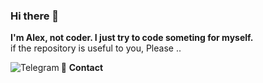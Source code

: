 ### Hi there 👋

**I'm Alex, not coder. I just try to code someting for myself.**  
 if the repository is useful to you, Please ..

🎯 **Contact**
<a href="https://t.me/ffuqiangg"><img align="left" alt="Telegram" src="https://img.shields.io/badge/dynamic/json?logo=telegram&label=%40ffuqiangg&labelColor=282c34"/></a>

<!--START_SECTION:waka-->
<!--END_SECTION:waka-->
